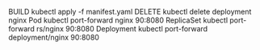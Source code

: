 BUILD
kubectl apply -f manifest.yaml
DELETE
kubectl delete deployment nginx
Pod
kubectl port-forward nginx 90:8080
ReplicaSet
kubectl port-forward rs/nginx 90:8080
Deployment
kubectl port-forward deployment/nginx 90:8080
